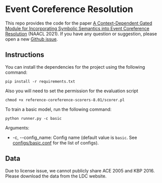# Event Coreference Resolution

This repo provides the code for the paper [A Context-Dependent Gated Module for Incorporating Symbolic Semantics into Event Coreference Resolution](https://arxiv.org/abs/2104.01697) (NAACL 2021). If you have any question or suggestion, please open a new [Github issue](https://github.com/laituan245/eventcoref/issues/new).


## Instructions
You can install the dependencies for the project using the following command:
```
pip install -r requirements.txt
```

Also you will need to set the permission for the evaluation script
```
chmod +x reference-coreference-scorers-8.01/scorer.pl
```


To train a basic model, run the following command:
```
python runner.py -c basic
```
Arguments:
- -c, --config_name: Config name (default value is `basic`. See [configs/basic.conf](https://github.com/laituan245/eventcoref/blob/main/configs/basic.conf) for the list of configs).

## Data
Due to license issue, we cannot publicly share ACE 2005 and KBP 2016. Please download the data from the LDC website.
